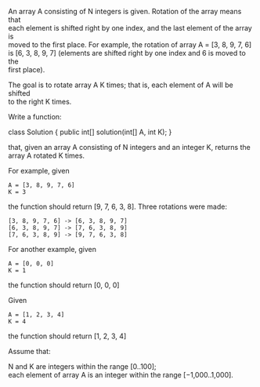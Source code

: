 An array A consisting of N integers is given. Rotation of the array means that  
each element is shifted right by one index, and the last element of the array is  
moved to the first place. For example, the rotation of array A = [3, 8, 9, 7, 6]  
is [6, 3, 8, 9, 7] (elements are shifted right by one index and 6 is moved to the  
first place).  
  
The goal is to rotate array A K times; that is, each element of A will be shifted  
to the right K times.  
  
Write a function:  
  
class Solution { public int[] solution(int[] A, int K); }  
  
that, given an array A consisting of N integers and an integer K, returns the  
array A rotated K times.  
  
For example, given  
  
    A = [3, 8, 9, 7, 6]  
    K = 3  
the function should return [9, 7, 6, 3, 8]. Three rotations were made:  
  
    [3, 8, 9, 7, 6] -> [6, 3, 8, 9, 7]  
    [6, 3, 8, 9, 7] -> [7, 6, 3, 8, 9]  
    [7, 6, 3, 8, 9] -> [9, 7, 6, 3, 8]  
For another example, given  
  
    A = [0, 0, 0]  
    K = 1  
the function should return [0, 0, 0]  
  
Given  
  
    A = [1, 2, 3, 4]  
    K = 4  
the function should return [1, 2, 3, 4]  
  
Assume that:  
  
N and K are integers within the range [0..100];  
each element of array A is an integer within the range [−1,000..1,000].  

